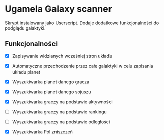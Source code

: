 # Ugamela Galaxy scanner

Skrypt instalowany jako Userscript. Dodaje dodatkowe funkcjonalności do podglądu galaktyki.

## Funkcjonalności
 - [x] Zapisywanie widzianych wcześniej stron układu
 - [x] Automatyczne przechodzenie przez całe galaktyki w celu zapisania układu planet
 
 
 - [x] Wyszukiwarka planet danego gracza
 - [x] Wyszukiwarka planet danego sojuszu
 - [x] Wyszukiwarka graczy na podstawie aktywności
 - [ ] Wyszukiwarka graczy na podstawie rankingu
 - [ ] Wyszukiwarka graczy na podstawie odległości
 - [x] Wyszukiwarka Pól zniszczeń